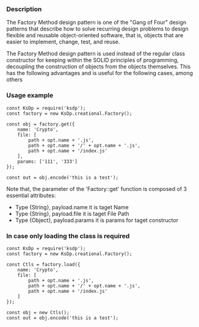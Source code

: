 ### Description

The Factory Method design pattern is one of the "Gang of Four" design patterns that describe how to solve recurring design problems to design flexible and reusable object-oriented software, that is, objects that are easier to implement, change, test, and reuse.

The Factory Method design pattern is used instead of the regular class constructor for keeping within the SOLID principles of programming, decoupling the construction of objects from the objects themselves. This has the following advantages and is useful for the following cases, among others


### Usage example
```Js
const KsDp = require('ksdp');
const factory = new KsDp.creational.Factory();

const obj = factory.get({
    name: 'Crypto',
    file: [
        path + opt.name + '.js',
        path + opt.name + '/' + opt.name + '.js',
        path + opt.name + '/index.js'
    ],
    params: ['111', '333']
});

const out = obj.encode('this is a test');
```

Note that, the parameter of the 'Factory::get' function is composed of 3 essential attributes:
* Type {String}, payload.name it is taget Name
* Type {String}, payload.file it is taget File Path
* Type {Object}, payload.params it is params for taget constructor


### In case only loading the class is required

```Js
const KsDp = require('ksdp');
const factory = new KsDp.creational.Factory();

const Ctls = factory.load({
    name: 'Crypto',
    file: [
        path + opt.name + '.js',
        path + opt.name + '/' + opt.name + '.js',
        path + opt.name + '/index.js'
    ]
});

const obj = new Ctls();
const out = obj.encode('this is a test');
```
